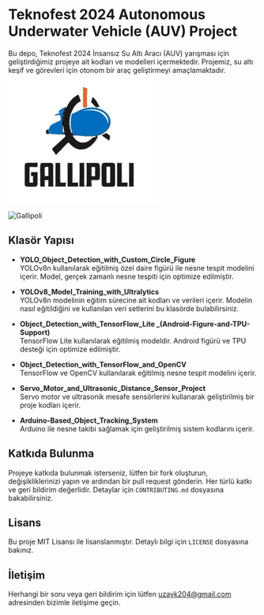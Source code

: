 # Teknofest 2024 Autonomous Underwater Vehicle (AUV) Project

Bu depo, Teknofest 2024 İnsansız Su Altı Aracı (AUV) yarışması için geliştirdiğimiz projeye ait kodları ve modelleri içermektedir. Projemiz, su altı keşif ve görevleri için otonom bir araç geliştirmeyi amaçlamaktadır. 


![Gallipoli](images/Gallipoli.png)


![Gallipoli](images/Gallipoli.gif)



## Klasör Yapısı

- **YOLO_Object_Detection_with_Custom_Circle_Figure**  
  YOLOv8n kullanılarak eğitilmiş özel daire figürü ile nesne tespit modelini içerir. Model, gerçek zamanlı nesne tespiti için optimize edilmiştir.

- **YOLOv8_Model_Training_with_Ultralytics**  
  YOLOv8n modelinin eğitim sürecine ait kodları ve verileri içerir. Modelin nasıl eğitildiğini ve kullanılan veri setlerini bu klasörde bulabilirsiniz.

- **Object_Detection_with_TensorFlow_Lite _(Android-Figure-and-TPU-Support)**  
  TensorFlow Lite kullanılarak eğitilmiş modeldir. Android figürü ve TPU desteği için optimize edilmiştir.

- **Object_Detection_with_TensorFlow_and_OpenCV**  
  TensorFlow ve OpenCV kullanılarak eğitilmiş nesne tespit modelini içerir.

- **Servo_Motor_and_Ultrasonic_Distance_Sensor_Project**  
  Servo motor ve ultrasonik mesafe sensörlerini kullanarak geliştirilmiş bir proje kodları içerir.

- **Arduino-Based_Object_Tracking_System**  
  Arduino ile nesne takibi sağlamak için geliştirilmiş sistem kodlarını içerir.

## Katkıda Bulunma

Projeye katkıda bulunmak isterseniz, lütfen bir fork oluşturun, değişikliklerinizi yapın ve ardından bir pull request gönderin. Her türlü katkı ve geri bildirim değerlidir. Detaylar için `CONTRIBUTING.md` dosyasına bakabilirsiniz.

## Lisans

Bu proje MIT Lisansı ile lisanslanmıştır. Detaylı bilgi için `LICENSE` dosyasına bakınız.

## İletişim

Herhangi bir soru veya geri bildirim için lütfen uzayk204@gmail.com adresinden bizimle iletişime geçin.
